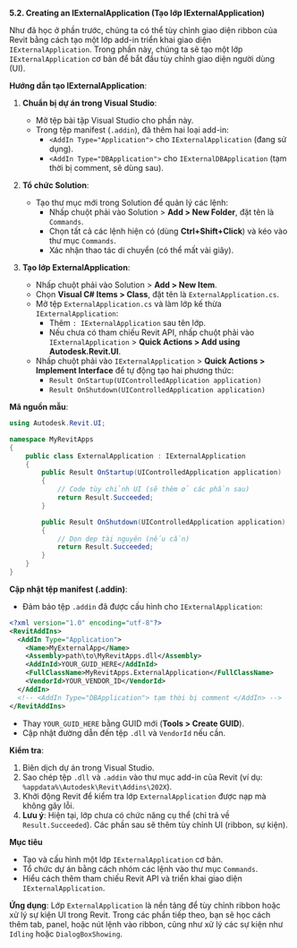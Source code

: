 **5.2. Creating an IExternalApplication (Tạo lớp IExternalApplication)**  

Như đã học ở phần trước, chúng ta có thể tùy chỉnh giao diện ribbon của Revit bằng cách tạo một lớp add-in triển khai giao diện `IExternalApplication`. Trong phần này, chúng ta sẽ tạo một lớp `IExternalApplication` cơ bản để bắt đầu tùy chỉnh giao diện người dùng (UI).

**Hướng dẫn tạo IExternalApplication**:  
1. **Chuẩn bị dự án trong Visual Studio**:  
   - Mở tệp bài tập Visual Studio cho phần này.  
   - Trong tệp manifest (`.addin`), đã thêm hai loại add-in:  
     - `<AddIn Type="Application">` cho `IExternalApplication` (đang sử dụng).  
     - `<AddIn Type="DBApplication">` cho `IExternalDBApplication` (tạm thời bị comment, sẽ dùng sau).  

2. **Tổ chức Solution**:  
   - Tạo thư mục mới trong Solution để quản lý các lệnh:  
     - Nhấp chuột phải vào Solution > **Add > New Folder**, đặt tên là `Commands`.  
     - Chọn tất cả các lệnh hiện có (dùng **Ctrl+Shift+Click**) và kéo vào thư mục `Commands`.  
     - Xác nhận thao tác di chuyển (có thể mất vài giây).  

3. **Tạo lớp ExternalApplication**:  
   - Nhấp chuột phải vào Solution > **Add > New Item**.  
   - Chọn **Visual C# Items > Class**, đặt tên là `ExternalApplication.cs`.  
   - Mở tệp `ExternalApplication.cs` và làm lớp kế thừa `IExternalApplication`:  
     - Thêm `: IExternalApplication` sau tên lớp.  
     - Nếu chưa có tham chiếu Revit API, nhấp chuột phải vào `IExternalApplication` > **Quick Actions > Add using Autodesk.Revit.UI**.  
   - Nhấp chuột phải vào `IExternalApplication` > **Quick Actions > Implement Interface** để tự động tạo hai phương thức:  
     - `Result OnStartup(UIControlledApplication application)`  
     - `Result OnShutdown(UIControlledApplication application)`  

**Mã nguồn mẫu**:  
```csharp
using Autodesk.Revit.UI;

namespace MyRevitApps
{
    public class ExternalApplication : IExternalApplication
    {
        public Result OnStartup(UIControlledApplication application)
        {
            // Code tùy chỉnh UI (sẽ thêm ở các phần sau)
            return Result.Succeeded;
        }

        public Result OnShutdown(UIControlledApplication application)
        {
            // Dọn dẹp tài nguyên (nếu cần)
            return Result.Succeeded;
        }
    }
}
```

**Cập nhật tệp manifest (.addin)**:  
- Đảm bảo tệp `.addin` đã được cấu hình cho `IExternalApplication`:  
```xml
<?xml version="1.0" encoding="utf-8"?>
<RevitAddIns>
  <AddIn Type="Application">
    <Name>MyExternalApp</Name>
    <Assembly>path\to\MyRevitApps.dll</Assembly>
    <AddInId>YOUR_GUID_HERE</AddInId>
    <FullClassName>MyRevitApps.ExternalApplication</FullClassName>
    <VendorId>YOUR_VENDOR_ID</VendorId>
  </AddIn>
  <!-- <AddIn Type="DBApplication"> tạm thời bị comment </AddIn> -->
</RevitAddIns>
```
- Thay `YOUR_GUID_HERE` bằng GUID mới (**Tools > Create GUID**).  
- Cập nhật đường dẫn đến tệp `.dll` và `VendorId` nếu cần.  

**Kiểm tra**:  
1. Biên dịch dự án trong Visual Studio.  
2. Sao chép tệp `.dll` và `.addin` vào thư mục add-in của Revit (ví dụ: `%appdata%\Autodesk\Revit\Addins\202X`).  
3. Khởi động Revit để kiểm tra lớp `ExternalApplication` được nạp mà không gây lỗi.  
4. **Lưu ý**: Hiện tại, lớp chưa có chức năng cụ thể (chỉ trả về `Result.Succeeded`). Các phần sau sẽ thêm tùy chỉnh UI (ribbon, sự kiện).

**Mục tiêu**  
- Tạo và cấu hình một lớp `IExternalApplication` cơ bản.  
- Tổ chức dự án bằng cách nhóm các lệnh vào thư mục `Commands`.  
- Hiểu cách thêm tham chiếu Revit API và triển khai giao diện `IExternalApplication`.  

**Ứng dụng**: Lớp `ExternalApplication` là nền tảng để tùy chỉnh ribbon hoặc xử lý sự kiện UI trong Revit. Trong các phần tiếp theo, bạn sẽ học cách thêm tab, panel, hoặc nút lệnh vào ribbon, cũng như xử lý các sự kiện như `Idling` hoặc `DialogBoxShowing`.